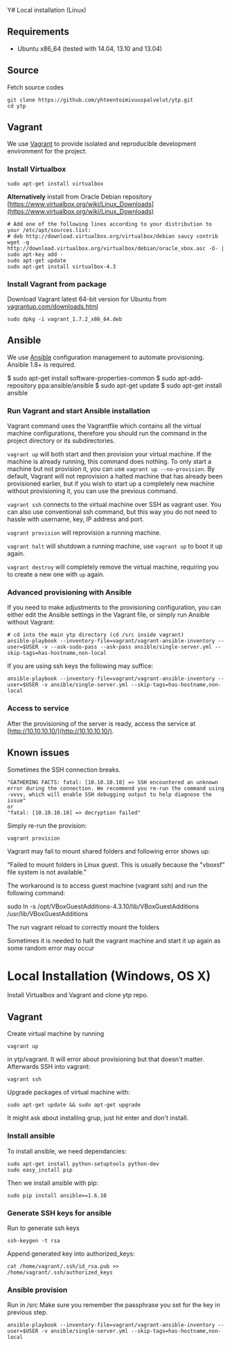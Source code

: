 Y# Local installation (Linux)


## Requirements

- Ubuntu x86_64 (tested with 14.04, 13.10 and 13.04)


## Source

Fetch source codes

    git clone https://github.com/yhteentoimivuuspalvelut/ytp.git
    cd ytp

## Vagrant

We use [Vagrant](http://www.vagrantup.com) to provide isolated and reproducible development environment for the project.


### Install Virtualbox

    sudo apt-get install virtualbox

**Alternatively** install from Oracle Debian repository [https://www.virtualbox.org/wiki/Linux_Downloads](https://www.virtualbox.org/wiki/Linux_Downloads)

    # Add one of the following lines according to your distribution to your /etc/apt/sources.list:
    # deb http://download.virtualbox.org/virtualbox/debian saucy contrib
    wget -q http://download.virtualbox.org/virtualbox/debian/oracle_vbox.asc -O- | sudo apt-key add -
    sudo apt-get update
    sudo apt-get install virtualbox-4.3

### Install Vagrant from package

Download Vagrant latest 64-bit version for Ubuntu from [vagrantup.com/downloads.html](http://www.vagrantup.com/downloads.html)

    sudo dpkg -i vagrant_1.7.2_x86_64.deb


## Ansible

We use [Ansible](http://www.ansible.com) configuration management to automate provisioning. Ansible 1.8+ is required.

$ sudo apt-get install software-properties-common
$ sudo apt-add-repository ppa:ansible/ansible
$ sudo apt-get update
$ sudo apt-get install ansible


### Run Vagrant and start Ansible installation

Vagrant command uses the Vagrantfile which contains all the virtual machine configurations, therefore you should run the command in the project directory or its subdirectories.

`vagrant up` will both start and then provision your virtual machine. If the machine is already running, this command does nothing. To only start a machine but not provision it, you can use `vagrant up --no-provision`. By default, Vagrant will not reprovision a halted machine that has already been provisioned earlier, but if you wish to start up a completely new machine without provisioning it, you can use the previous command.

`vagrant ssh` connects to the virtual machine over SSH as vagrant user. You can also use conventional ssh command, but this way you do not need to hassle with username, key, IP address and port.

`vagrant provision` will reprovision a running machine.

`vagrant halt` will shutdown a running machine, use `vagrant up` to boot it up again.

`vagrant destroy` will completely remove the virtual machine, requiring you to create a new one with `up` again.

### Advanced provisioning with Ansible

If you need to make adjustments to the provisioning configuration, you can either edit the Ansible settings in the Vagrant file, or simply run Ansible without Vagrant:

    # cd into the main ytp directory (cd /src inside vagrant)
    ansible-playbook --inventory-file=vagrant/vagrant-ansible-inventory --user=$USER -v --ask-sudo-pass --ask-pass ansible/single-server.yml --skip-tags=has-hostname,non-local

If you are using ssh keys the following may suffice:

    ansible-playbook --inventory-file=vagrant/vagrant-ansible-inventory --user=$USER -v ansible/single-server.yml --skip-tags=has-hostname,non-local


### Access to service

After the provisioning of the server is ready, access the service at [http://10.10.10.10/](http://10.10.10.10/).


## Known issues

Sometimes the SSH connection breaks.

    "GATHERING FACTS: fatal: [10.10.10.10] => SSH encountered an unknown error during the connection. We recommend you re-run the command using -vvvv, which will enable SSH debugging output to help diagnose the issue"
    or
    "fatal: [10.10.10.10] => decryption failed"

Simply re-run the provision:

    vagrant provision
    
Vagrant may fail to mount shared folders and following error shows up:

"Failed to mount folders in Linux guest. This is usually because
    the "vboxsf" file system is not available."

The workaround is to access guest machine (vagrant ssh) and run the following command:

sudo ln -s /opt/VBoxGuestAdditions-4.3.10/lib/VBoxGuestAdditions /usr/lib/VBoxGuestAdditions

The run vagrant reload to correctly mount the folders

Sometimes it is needed to halt the vagrant machine and start it up again as some random error may occur

# Local Installation (Windows, OS X)

Install Virtualbox and Vagrant and clone ytp repo.

## Vagrant
    
Create virtual machine by running
    
    vagrant up

in ytp/vagrant. It will error about provisioning but that doesn't matter. Afterwards SSH into vagrant:
    
    vagrant ssh

Upgrade packages of virtual machine with:

    sudo apt-get update && sudo apt-get upgrade
    
It might ask about installing grup, just hit enter and don't install.

### Install ansible

To install ansible, we need dependancies:

    sudo apt-get install python-setuptools python-dev
    sudo easy_install pip
    
Then we install ansible with pip:

    sudo pip install ansible==1.6.10
    
### Generate SSH keys for ansible

Run to generate ssh keys

    ssh-keygen -t rsa
    
Append generated key into authorized_keys:

    cat /home/vagrant/.ssh/id_rsa.pub >> /home/vagrant/.ssh/authorized_keys
    
### Ansible provision

Run in /src
Make sure you remember the passphrase you set for the key in previous step.

    ansible-playbook --inventory-file=vagrant/vagrant-ansible-inventory --user=$USER -v ansible/single-server.yml --skip-tags=has-hostname,non-local
